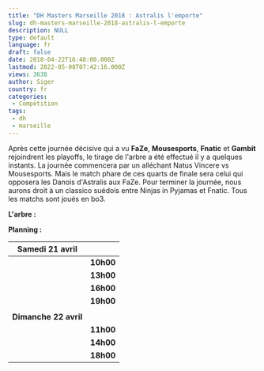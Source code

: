 ```yaml
---
title: "DH Masters Marseille 2018 : Astralis l'emporte"
slug: dh-masters-marseille-2018-astralis-l-emporte
description: NULL
type: default
language: fr
draft: false
date: 2018-04-22T16:48:00.000Z
lastmod: 2022-05-08T07:42:16.000Z
views: 3638
author: Siger
country: fr
categories:
 - Compétition
tags:
 - dh
 - marseille
---
```

Après cette journée décisive qui a vu **FaZe**, **Mousesports**, **Fnatic** et **Gambit** rejoindrent les playoffs, le tirage de l'arbre a été effectué il y a quelques instants. La journée commencera par un alléchant Natus Vincere vs Mousesports. Mais le match phare de ces quarts de finale sera celui qui opposera les Danois d'Astralis aux FaZe. Pour terminer la journée, nous aurons droit à un classico suédois entre Ninjas in Pyjamas et Fnatic. Tous les matchs sont joués en bo3.

**L'arbre :**

**Planning :**

| **Samedi 21 avril**   |                                                                                                             |
| --------------------- | ----------------------------------------------------------------------------------------------------------- |
| | **10h00**           | ![Ukraine](/images/countries/ua.svg)⁠ Natus Vincere **vs** ![Europe](/images/countries/eu.svg)⁠ Mousesports |
| | **13h00**           | ![United States](/images/countries/us.svg)⁠ Cloud9 **vs** ![Kazakhstan](/images/countries/kz.svg)⁠ Gambit   |
| | **16h00**           | ![Denmark](/images/countries/dk.svg)⁠ Astralis **vs** ![Europe](/images/countries/eu.svg)⁠ FaZe             |
| | **19h00**           | ![Sweden](/images/countries/se.svg)⁠ Ninjas in Pyjamas **vs** ![Sweden](/images/countries/se.svg)⁠ fnatic   |
| |                     |                                                                                                             |
| **Dimanche 22 avril** |                                                                                                             |
| | **11h00**           | Demi-finale #1                                                                                              |
| | **14h00**           | Demi-finale #2                                                                                              |
| | **18h00**           | Finale                                                                                                      |

  
